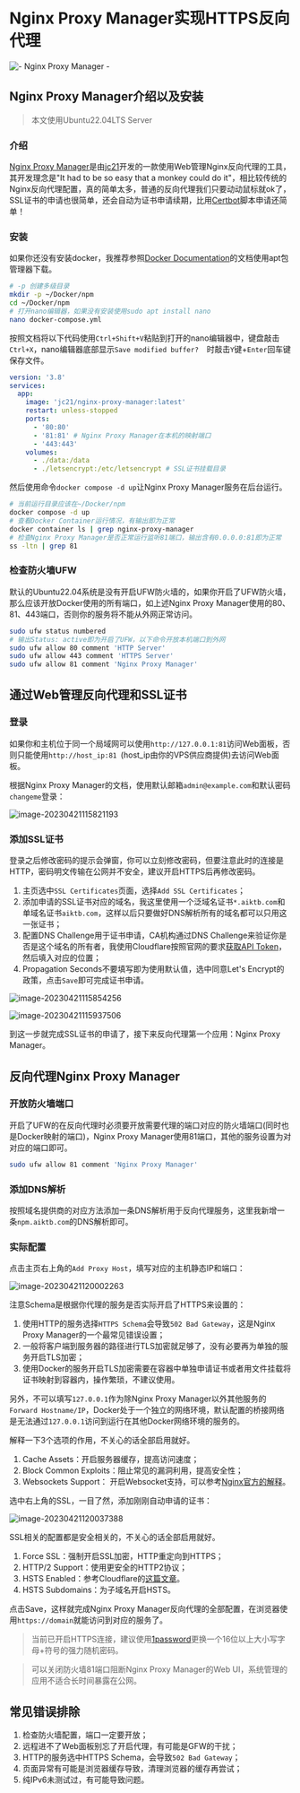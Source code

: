 # Nginx Proxy Manager实现HTTPS反向代理

![- Nginx Proxy Manager -](https://s2.loli.net/2023/04/21/nWVJFzhyLNtQ5vC.webp)

## Nginx Proxy Manager介绍以及安装

> 本文使用Ubuntu22.04LTS Server

### 介绍

[Nginx Proxy Manager](https://nginxproxymanager.com/)是由[jc21](https://github.com/jc21)开发的一款使用Web管理Nginx反向代理的工具，其开发理念是"It had to be so easy that a monkey could do it"，相比较传统的Nginx反向代理配置，真的简单太多，普通的反向代理我们只要动动鼠标就ok了，SSL证书的申请也很简单，还会自动为证书申请续期，比用[Certbot](https://certbot.eff.org/)脚本申请还简单！

### 安装

如果你还没有安装docker，我推荐参照[Docker Documentation](https://docs.docker.com/engine/install/ubuntu/)的文档使用apt包管理器下载。

```bash
# -p 创建多级目录
mkdir -p ~/Docker/npm 
cd ~/Docker/npm
# 打开nano编辑器，如果没有安装使用sudo apt install nano
nano docker-compose.yml 
```

按照文档将以下代码使用`Ctrl+Shift+V`粘贴到打开的nano编辑器中，键盘敲击`Ctrl+X`，nano编辑器底部显示`Save modified buffer?  `时敲击`Y`键+`Enter`回车键保存文件。

```yaml
version: '3.8'
services:
  app:
    image: 'jc21/nginx-proxy-manager:latest'
    restart: unless-stopped
    ports:
      - '80:80'
      - '81:81' # Nginx Proxy Manager在本机的映射端口
      - '443:443'
    volumes:
      - ./data:/data
      - ./letsencrypt:/etc/letsencrypt # SSL证书挂载目录
```

然后使用命令`docker compose -d up`让Nginx Proxy Manager服务在后台运行。

```bash
# 当前运行目录应该在~/Docker/npm
docker compose -d up
# 查看Docker Container运行情况，有输出即为正常
docker container ls | grep nginx-proxy-manager 
# 检查Nginx Proxy Manager是否正常运行监听81端口，输出含有0.0.0.0:81即为正常
ss -ltn | grep 81
```

### 检查防火墙UFW

默认的Ubuntu22.04系统是没有开启UFW防火墙的，如果你开启了UFW防火墙，那么应该开放Docker使用的所有端口，如上述Nginx Proxy Manager使用的80、81、443端口，否则你的服务将不能从外网正常访问。

```bash
sudo ufw status numbered
# 输出Status: active即为开启了UFW，以下命令开放本机端口到外网
sudo ufw allow 80 comment 'HTTP Server'
sudo ufw allow 443 comment 'HTTPS Server'
sudo ufw allow 81 comment 'Nginx Proxy Manager'
```

## 通过Web管理反向代理和SSL证书

### 登录

如果你和主机位于同一个局域网可以使用`http://127.0.0.1:81`访问Web面板，否则只能使用`http://host_ip:81 `(host_ip由你的VPS供应商提供)去访问Web面板。

根据Nginx Proxy Manager的文档，使用默认邮箱`admin@example.com`和默认密码`changeme`登录：

![image-20230421115821193](https://s2.loli.net/2023/04/21/sQGzlq4JhtRY8fH.webp)

### 添加SSL证书

登录之后修改密码的提示会弹窗，你可以立刻修改密码，但要注意此时的连接是HTTP，密码明文传输在公网并不安全，建议开启HTTPS后再修改密码。

1. 主页选中`SSL Certificates`页面，选择`Add SSL Certificates`；
2. 添加申请的SSL证书对应的域名，我这里使用一个泛域名证书`*.aiktb.com`和单域名证书`aiktb.com`，这样以后只要做好DNS解析所有的域名都可以只用这一张证书；
3. 配置DNS Challenge用于证书申请，CA机构通过DNS Challenge来验证你是否是这个域名的所有者，我使用Cloudflare按照官网的要求[获取API Token](https://developers.cloudflare.com/fundamentals/api/get-started/create-token/)，然后填入对应的位置；
4. Propagation Seconds不要填写即为使用默认值，选中同意Let's Encrypt的政策，点击`Save`即可完成证书申请。



![image-20230421115854256](https://s2.loli.net/2023/04/21/XmRvQ4qsag3Kb5f.webp)

![image-20230421115937506](https://s2.loli.net/2023/04/21/uDJ2ZLIKsqb4RwN.webp)

到这一步就完成SSL证书的申请了，接下来反向代理第一个应用：Nginx Proxy Manager。

## 反向代理Nginx Proxy Manager

### 开放防火墙端口

开启了UFW的在反向代理时必须要开放需要代理的端口对应的防火墙端口(同时也是Docker映射的端口)，Nginx Proxy Manager使用81端口，其他的服务设置为对对应的端口即可。

```bash
sudo ufw allow 81 comment 'Nginx Proxy Manager'
```

### 添加DNS解析

按照域名提供商的对应方法添加一条DNS解析用于反向代理服务，这里我新增一条`npm.aiktb.com`的DNS解析即可。

### 实际配置

点击主页右上角的`Add Proxy Host`，填写对应的主机静态IP和端口：

![image-20230421120002263](https://s2.loli.net/2023/04/21/4O3A9Whz5alrNFV.webp)

注意Schema是根据你代理的服务是否实际开启了HTTPS来设置的：

1. 使用HTTP的服务选择`HTTPS Schema`会导致`502 Bad Gateway`，这是Nginx Proxy Manager的一个最常见错误设置；
2. 一般将客户端到服务器的路径进行TLS加密就足够了，没有必要再为单独的服务开启TLS加密；
3. 使用Docker的服务开启TLS加密需要在容器中单独申请证书或者用文件挂载将证书映射到容器内，操作繁琐，不建议使用。

另外，不可以填写`127.0.0.1`作为除Nginx Proxy Manager以外其他服务的`Forward Hostname/IP`，Docker处于一个独立的网络环境，默认配置的桥接网络是无法通过`127.0.0.1`访问到运行在其他Docker网络环境的服务的。

解释一下3个选项的作用，不关心的话全部启用就好。

1. Cache Assets：开启服务器缓存，提高访问速度；
2. Block Common Exploits：阻止常见的漏洞利用，提高安全性；
3. Websockets Support： 开启Websocket支持，可以参考[Nginx官方的解释](https://www.nginx.com/blog/websocket-nginx/)。

选中右上角的SSL，一目了然，添加刚刚自动申请的证书：

![image-20230421120037388](https://s2.loli.net/2023/04/21/KpUh6q1Oy8BwXtW.webp)

SSL相关的配置都是安全相关的，不关心的话全部启用就好。

1. Force SSL：强制开启SSL加密，HTTP重定向到HTTPS；
2. HTTP/2 Support：使用更安全的HTTP2协议；
3. HSTS Enabled：参考Cloudflare的[这篇文章](https://developers.cloudflare.com/ssl/edge-certificates/additional-options/http-strict-transport-security/)。
4. HSTS Subdomains：为子域名开启HSTS。

点击Save，这样就完成Nginx Proxy Manager反向代理的全部配置，在浏览器使用`https://domain`就能访问到对应的服务了。

>当前已开启HTTPS连接，建议使用[1password](https://1password.com/password-generator/)更换一个16位以上大小写字母+符号的强力随机密码。
>

>可以关闭防火墙81端口阻断Nginx Proxy Manager的Web UI，系统管理的应用不适合长时间暴露在公网。

## 常见错误排除

1. 检查防火墙配置，端口一定要开放；
2. 远程进不了Web面板别忘了开启代理，有可能是GFW的干扰；
3. HTTP的服务选中HTTPS Schema，会导致`502 Bad Gateway`；
4. 页面异常有可能是浏览器缓存导致，清理浏览器的缓存再尝试；
5. 纯IPv6未测试过，有可能导致问题。

